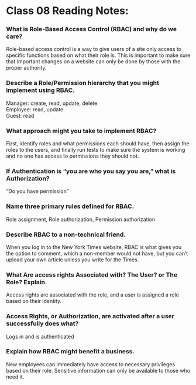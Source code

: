# Class 08 Reading Notes:


### What is Role-Based Access Control (RBAC) and why do we care? 
Role-based access control is a way to give users of a site only access to specific functions based on what their role is. This is important to make sure that important changes on a website can only be done by those with the proper authority.
### Describe a Role/Permission hierarchy that you might implement using RBAC. 
Manager: create, read, update, delete\
Employee: read, update\
Guest: read
### What approach might you take to implement RBAC?
First, identify roles and what permissions each should have, then assign the roles to the users, and finally run tests to make sure the system is working and no one has access to permissions they should not.
### If Authentication is “you are who you say you are,” what is Authorization?
“Do you have permission”
### Name three primary rules defined for RBAC.
Role assignment, Role authorization, Permission authorization
### Describe RBAC to a non-technical friend.
When you log in to the New York Times website, RBAC is what gives you the option to comment, which a non-member would not have, but you can’t upload your own article unless you write for the Times. 
### What Are access rights Associated with? The User? or The Role? Explain.
Access rights are associated with the role, and a user is assigned a role based on their identity.
### Access Rights, or Authorization, are activated after a user successfully does what?
Logs in and is authenticated
### Explain how RBAC might benefit a business. 
New employees can immediately have access to necessary privileges based on their role. Sensitive information can only be available to those who need it.


